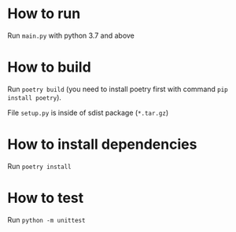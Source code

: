 # How to run 
Run `main.py` with python 3.7 and above

# How to build
Run `poetry build` (you need to install poetry first with command `pip install poetry`).

File `setup.py` is inside of sdist package (`*.tar.gz`)

# How to install dependencies 
Run `poetry install`

# How to test
Run `python -m unittest` 
